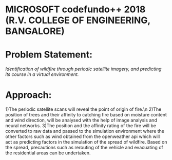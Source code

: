 # MICROSOFT codefundo++ 2018 (R.V. COLLEGE OF ENGINEERING, BANGALORE)

# Problem Statement:
*Identification of wildfire through  periodic satellite imagery, and predicting its course in a virtual environment.*
 

# Approach:
1)The  periodic satellite scans will reveal the point of origin of fire.\n
2)The position of trees and their affinity to catching fire based on moisture content and wind direction, will be analysed with the help of image analysis and neural networks.
3)The position and the affinity rating of the fire will be converted to raw data and passed to the simulation environment where the other factors such as wind obtained from the openweather api which will act as predicting factors in the simulation of the spread of wildfire.
Based on the spread, precautions such as rerouting of the vehicle and evacuating of the residential areas can be undertaken.


